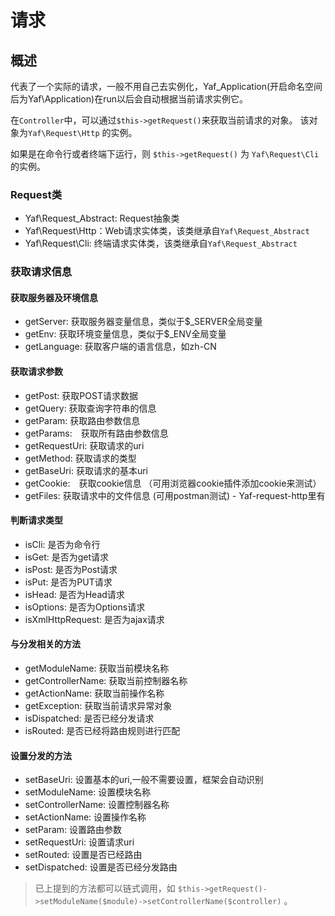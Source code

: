 # 请求

## 概述

代表了一个实际的请求，一般不用自己去实例化，Yaf_Application(开启命名空间后为Yaf\Application)在run以后会自动根据当前请求实例它。

在`Controller`中，可以通过`$this->getRequest()`来获取当前请求的对象。
该对象为`Yaf\Request\Http` 的实例。

如果是在命令行或者终端下运行，则 `$this->getRequest()` 为 `Yaf\Request\Cli`的实例。

### Request类

 - Yaf\Request_Abstract: Request抽象类
 - Yaf\Request\Http：Web请求实体类，该类继承自`Yaf\Request_Abstract`
 - Yaf\Request\Cli: 终端请求实体类，该类继承自`Yaf\Request_Abstract`

### 获取请求信息

#### 获取服务器及环境信息

* getServer: 获取服务器变量信息，类似于$_SERVER全局变量
* getEnv: 获取环境变量信息，类似于$_ENV全局变量
* getLanguage: 获取客户端的语言信息，如zh-CN


#### 获取请求参数

* getPost: 获取POST请求数据
* getQuery: 获取查询字符串的信息
* getParam: 获取路由参数信息
* getParams:　获取所有路由参数信息
* getRequestUri: 获取请求的uri
* getMethod: 获取请求的类型
* getBaseUri: 获取请求的基本uri
* getCookie:　获取cookie信息 （可用浏览器cookie插件添加cookie来测试）
* getFiles: 获取请求中的文件信息 (可用postman测试) - Yaf-request-http里有


#### 判断请求类型

* isCli: 是否为命令行           
* isGet: 是否为get请求       
* isPost: 是否为Post请求
* isPut: 是否为PUT请求
* isHead: 是否为Head请求
* isOptions: 是否为Options请求
* isXmlHttpRequest: 是否为ajax请求


#### 与分发相关的方法

* getModuleName: 获取当前模块名称
* getControllerName: 获取当前控制器名称
* getActionName: 获取当前操作名称
* getException: 获取当前请求异常对象
* isDispatched: 是否已经分发请求
* isRouted: 是否已经将路由规则进行匹配


#### 设置分发的方法

* setBaseUri: 设置基本的uri,一般不需要设置，框架会自动识别
* setModuleName: 设置模块名称
* setControllerName: 设置控制器名称
* setActionName: 设置操作名称
* setParam: 设置路由参数
* setRequestUri: 设置请求uri
* setRouted: 设置是否已经路由
* setDispatched: 设置是否已经分发路由

> 已上提到的方法都可以链式调用，如 `$this->getRequest()->setModuleName($module)->setControllerName($controller)` 。
